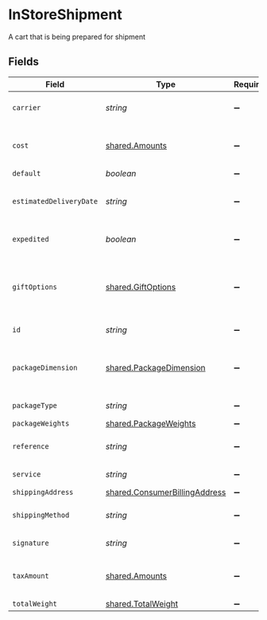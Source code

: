 # InStoreShipment

A cart that is being prepared for shipment


## Fields

| Field                                                                          | Type                                                                           | Required                                                                       | Description                                                                    | Example                                                                        |
| ------------------------------------------------------------------------------ | ------------------------------------------------------------------------------ | ------------------------------------------------------------------------------ | ------------------------------------------------------------------------------ | ------------------------------------------------------------------------------ |
| `carrier`                                                                      | *string*                                                                       | :heavy_minus_sign:                                                             | The name of the carrier selected.                                              | FedEx                                                                          |
| `cost`                                                                         | [shared.Amounts](../../models/shared/amounts.md)                               | :heavy_minus_sign:                                                             | The amount. **Nullable** for Transactions Details.                             |                                                                                |
| `default`                                                                      | *boolean*                                                                      | :heavy_minus_sign:                                                             | N/A                                                                            | false                                                                          |
| `estimatedDeliveryDate`                                                        | *string*                                                                       | :heavy_minus_sign:                                                             | The estimated delivery date.                                                   | 08-30-2022                                                                     |
| `expedited`                                                                    | *boolean*                                                                      | :heavy_minus_sign:                                                             | True if shipment is expedited.                                                 | false                                                                          |
| `giftOptions`                                                                  | [shared.GiftOptions](../../models/shared/giftoptions.md)                       | :heavy_minus_sign:                                                             | Contains the gift option settings for wrapping and custom messages.            |                                                                                |
| `id`                                                                           | *string*                                                                       | :heavy_minus_sign:                                                             | ID for billing address                                                         | addres-1                                                                       |
| `packageDimension`                                                             | [shared.PackageDimension](../../models/shared/packagedimension.md)             | :heavy_minus_sign:                                                             | Contains the package's width, eight, depth, and unit details.                  |                                                                                |
| `packageType`                                                                  | *string*                                                                       | :heavy_minus_sign:                                                             | The type of package.                                                           | A big package.                                                                 |
| `packageWeights`                                                               | [shared.PackageWeights](../../models/shared/packageweights.md)                 | :heavy_minus_sign:                                                             | N/A                                                                            |                                                                                |
| `reference`                                                                    | *string*                                                                       | :heavy_minus_sign:                                                             | Reference for the object.                                                      | 1123                                                                           |
| `service`                                                                      | *string*                                                                       | :heavy_minus_sign:                                                             | The service name.                                                              | Option 1                                                                       |
| `shippingAddress`                                                              | [shared.ConsumerBillingAddress](../../models/shared/consumerbillingaddress.md) | :heavy_minus_sign:                                                             | N/A                                                                            |                                                                                |
| `shippingMethod`                                                               | *string*                                                                       | :heavy_minus_sign:                                                             | The name of the shipping method.                                               | Unknown                                                                        |
| `signature`                                                                    | *string*                                                                       | :heavy_minus_sign:                                                             | The signature.                                                                 | a1B2s3dC4f5g5D6hj6E7k8F9l0                                                     |
| `taxAmount`                                                                    | [shared.Amounts](../../models/shared/amounts.md)                               | :heavy_minus_sign:                                                             | The amount. **Nullable** for Transactions Details.                             |                                                                                |
| `totalWeight`                                                                  | [shared.TotalWeight](../../models/shared/totalweight.md)                       | :heavy_minus_sign:                                                             | N/A                                                                            |                                                                                |